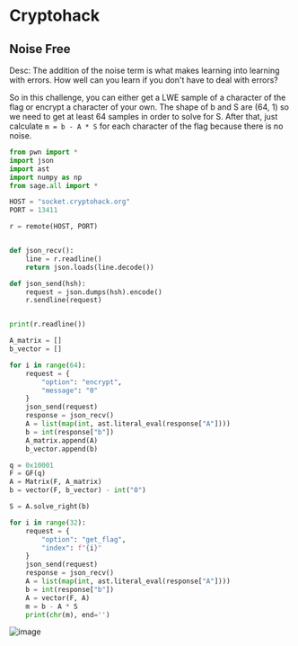 # Cryptohack
## Noise Free
Desc: The addition of the noise term is what makes learning into learning with errors. How well can you learn if you don't have to deal with errors?

So in this challenge, you can either get a LWE sample of a character of the flag or encrypt a character of your own. The shape of b and S are (64, 1) so we need to get at least 64 samples in order to solve for S. After that, just calculate `m = b - A * S` for each character of the flag because there is no noise.

```python
from pwn import *
import json
import ast
import numpy as np
from sage.all import *

HOST = "socket.cryptohack.org"
PORT = 13411

r = remote(HOST, PORT)


def json_recv():
    line = r.readline()
    return json.loads(line.decode())

def json_send(hsh):
    request = json.dumps(hsh).encode()
    r.sendline(request)


print(r.readline())

A_matrix = []
b_vector = []

for i in range(64):
    request = {
        "option": "encrypt",
        "message": "0"
    }
    json_send(request)
    response = json_recv()
    A = list(map(int, ast.literal_eval(response["A"])))
    b = int(response["b"])
    A_matrix.append(A)
    b_vector.append(b)

q = 0x10001
F = GF(q)
A = Matrix(F, A_matrix)
b = vector(F, b_vector) - int("0")

S = A.solve_right(b)

for i in range(32):
    request = {
        "option": "get_flag",
        "index": f"{i}"
    }
    json_send(request)
    response = json_recv()
    A = list(map(int, ast.literal_eval(response["A"])))
    b = int(response["b"])
    A = vector(F, A)
    m = b - A * S
    print(chr(m), end='')
```

![image](https://github.com/user-attachments/assets/2cb81291-14b1-420f-97c3-6c8fc908b876)
